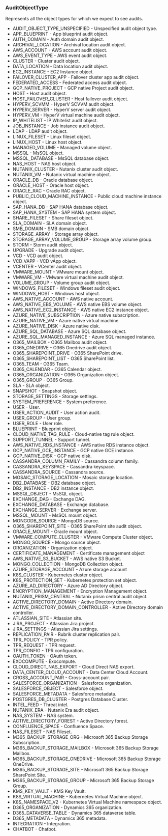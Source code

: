 ### AuditObjectType
Represents all the object types for which we expect to see audits.

- AUDIT_OBJECT_TYPE_UNSPECIFIED - Unspecified audit object type.
- APP_BLUEPRINT - App blueprint audit object.
- AUTH_DOMAIN - Auth domain audit object.
- ARCHIVAL_LOCATION - Archival location audit object.
- AWS_ACCOUNT - AWS account audit object.
- AWS_EVENT_TYPE - AWS event audit object.
- CLUSTER - Cluster audit object.
- DATA_LOCATION - Data location audit object.
- EC2_INSTANCE - EC2 Instance object.
- FAILOVER_CLUSTER_APP - Failover cluster app audit object.
- FEDERATED_ACCESS - Federated access audit object.
- GCP_NATIVE_PROJECT - GCP native Project audit object.
- HOST - Host audit object.
- HOST_FAILOVER_CLUSTER - Host failover audit object.
- HYPERV_SCVMM - HyperV SCVVM audit object.
- HYPERV_SERVER - HyperV server audit object.
- HYPERV_VM - HyperV virtual machine audit object.
- IP_WHITELIST - IP Whitelist audit object.
- JOB_INSTANCE - Job instance audit object.
- LDAP - LDAP audit object.
- LINUX_FILESET - Linux fileset object.
- LINUX_HOST - Linux host object.
- MANAGED_VOLUME - Managed volume object.
- MSSQL - MsSQL object.
- MSSQL_DATABASE - MsSQL database object.
- NAS_HOST - NAS host object.
- NUTANIX_CLUSTER - Nutanix cluster audit object.
- NUTANIX_VM - Nutanix virtual machine object.
- ORACLE_DB - Oracle database object.
- ORACLE_HOST - Oracle host object.
- ORACLE_RAC - Oracle RAC object.
- PUBLIC_CLOUD_MACHINE_INSTANCE - Public cloud machine instance object.
- SAP_HANA_DB - SAP HANA database object.
- SAP_HANA_SYSTEM - SAP HANA system object.
- SHARE_FILESET - Share fileset object.
- SLA_DOMAIN - SLA domain object.
- SMB_DOMAIN - SMB domain object.
- STORAGE_ARRAY - Storage array object.
- STORAGE_ARRAY_VOLUME_GROUP - Storage array volume group.
- STORM - Storm audit object.
- UPGRADE - Upgrade audit object.
- VCD - VCD audit object.
- VCD_VAPP - VCD vApp object.
- VCENTER - VCenter audit object.
- VMWARE_MOUNT - VMware mount object.
- VMWARE_VM - VMware virtual machine audit object.
- VOLUME_GROUP - Volume group audit object.
- WINDOWS_FILESET - Windows fileset audit object.
- WINDOWS_HOST - Windows host object.
- AWS_NATIVE_ACCOUNT - AWS native account.
- AWS_NATIVE_EBS_VOLUME - AWS native EBS volume object.
- AWS_NATIVE_EC2_INSTANCE - AWS native EC2 instance object.
- AZURE_NATIVE_SUBSCRIPTION - Azure native subscription.
- AZURE_NATIVE_VM - Azure native virtual machine.
- AZURE_NATIVE_DISK - Azure native disk.
- AZURE_SQL_DATABASE - Azure SQL database object.
- AZURE_SQL_MANAGED_INSTANCE - Azure SQL managed instance.
- O365_MAILBOX - O365 Mailbox audit object.
- O365_ONEDRIVE - O365 Onedrive audit object.
- O365_SHAREPOINT_DRIVE - O365 SharePoint drive.
- O365_SHAREPOINT_LIST - O365 SharePoint list.
- O365_TEAM - O365 Team.
- O365_CALENDAR - O365 Calendar object.
- O365_ORGANIZATION - O365 Organization object.
- O365_GROUP - O365 Group.
- SLA - SLA object.
- SNAPSHOT - Snapshot object.
- STORAGE_SETTINGS - Storage settings.
- SYSTEM_PREFERENCE - System preference.
- USER - User.
- USER_ACTION_AUDIT - User action audit.
- USER_GROUP - User group.
- USER_ROLE - User role.
- BLUEPRINT - Blueprint object.
- CLOUD_NATIVE_TAG_RULE - Cloud-native tag rule object.
- SUPPORT_TUNNEL - Support tunnel.
- AWS_NATIVE_RDS_INSTANCE - AWS native RDS instance object.
- GCP_NATIVE_GCE_INSTANCE - GCP native GCE instance.
- GCP_NATIVE_DISK - GCP native disk.
- CASSANDRA_COLUMN_FAMILY - Cassandra column family.
- CASSANDRA_KEYSPACE - Cassandra keyspace.
- CASSANDRA_SOURCE - Cassandra source.
- MOSAIC_STORAGE_LOCATION - Mosaic storage location.
- DB2_DATABASE - DB2 database object.
- DB2_INSTANCE - DB2 instance object.
- MSSQL_OBJECT - MsSQL object.
- EXCHANGE_DAG - Exchange DAG.
- EXCHANGE_DATABASE - Exchange database.
- EXCHANGE_SERVER - Exchange server.
- MSSQL_MOUNT - MsSQL mount object.
- MONGODB_SOURCE - MongoDB source.
- O365_SHAREPOINT_SITE - O365 SharePoint site audit object.
- ORACLE_MOUNT - Oracle mount object.
- VMWARE_COMPUTE_CLUSTER - VMware Compute Cluster object.
- MONGO_SOURCE - Mongo source object.
- ORGANIZATION - Organization object.
- CERTIFICATE_MANAGEMENT - Certificate management object
- AWS_NATIVE_S3_BUCKET - AWS native S3 Bucket.
- MONGO_COLLECTION - MongoDB Collection object.
- AZURE_STORAGE_ACCOUNT - Azure storage account
- K8S_CLUSTER - Kubernetes cluster object.
- K8S_PROTECTION_SET - Kubernetes protection set object.
- AZURE_AD_DIRECTORY - Azure AD Directory object.
- ENCRYPTION_MANAGEMENT - Encryption Management object.
- NUTANIX_PRISM_CENTRAL - Nutanix prism central audit object.
- ACTIVE_DIRECTORY_DOMAIN - Active Directory domain.
- ACTIVE_DIRECTORY_DOMAIN_CONTROLLER - Active Directory domain controller.
- ATLASSIAN_SITE - Atlassian site.
- JIRA_PROJECT - Atlassian Jira project.
- JIRA_SETTINGS - Atlassian Jira settings.
- REPLICATION_PAIR - Rubrik cluster replication pair.
- TPR_POLICY - TPR policy.
- TPR_REQUEST - TPR request.
- TPR_CONFIG - TPR configuration.
- OAUTH_TOKEN - OAuth token.
- EXOCOMPUTE - Exocompute.
- CLOUD_DIRECT_NAS_EXPORT - Cloud Direct NAS export.
- DATA_CENTER_CLOUD_ACCOUNT - Data Center Cloud Account.
- CROSS_ACCOUNT_PAIR - Cross-account pair.
- SALESFORCE_ORGANIZATION - Salesforce organization.
- SALESFORCE_OBJECT - Salesforce object.
- SALESFORCE_METADATA - Salesforce metadata.
- POSTGRES_DB_CLUSTER - Postgres Database Cluster.
- INTEL_FEED - Threat intel.
- NUTANIX_ERA - Nutanix Era audit object.
- NAS_SYSTEM - NAS system.
- ACTIVE_DIRECTORY_FOREST - Active Directory forest.
- CONFLUENCE_SPACE - Confluence Space.
- NAS_FILESET - NAS Fileset.
- M365_BACKUP_STORAGE_ORG - Microsoft 365 Backup Storage Subscription.
- M365_BACKUP_STORAGE_MAILBOX - Microsoft 365 Backup Storage Mailbox.
- M365_BACKUP_STORAGE_ONEDRIVE - Microsoft 365 Backup Storage OneDrive.
- M365_BACKUP_STORAGE_SITE - Microsoft 365 Backup Storage SharePoint Site.
- M365_BACKUP_STORAGE_GROUP - Microsoft 365 Backup Storage Group.
- KMS_KEY_VAULT - KMS Key Vault.
- K8S_VIRTUAL_MACHINE - Kubernetes Virtual Machine object.
- K8S_NAMESPACE_V2 - Kubernetes Virtual Machine namespace object.
- D365_ORGANIZATION - Dynamics 365 organization.
- D365_DATAVERSE_TABLE - Dynamics 365 dataverse table.
- D365_METADATA - Dynamics 365 metadata.
- INTEGRATION - Integration.
- CHATBOT - Chatbot.
